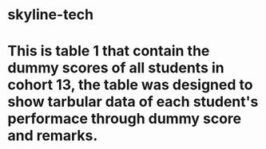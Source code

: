 # skyline-tech

# This is table 1 that contain the dummy scores of all students in cohort 13, the table was designed to show tarbular data of each student's performace through dummy score and remarks.